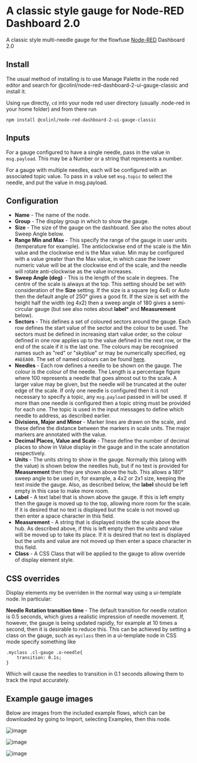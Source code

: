 # A classic style gauge for Node-RED Dashboard 2.0

A classic style multi-needle gauge for the flowfuse [Node-RED](https://nodered.org) Dashboard 2.0

## Install

The usual method of installing is to use Manage Palette in the node red editor and search for @colinl/node-red-dashboard-2-ui-gauge-classic and install it.

Using `npm` directly, `cd` into your node red user directory (usually .node-red in your home folder) and from there run
```
npm install @colinl/node-red-dashboard-2-ui-gauge-classic
```

## Inputs

For a gauge configured to have a single needle, pass in the value in `msg.payload`.  This may be a Number or a string that represents a number.

For a gauge with multiple needles, each will be configured with an associated topic value.  To pass in a value set `msg.topic` to select the needle, and put the value in msg.payload.

## Configuration

* **Name** - The name of the node.
* **Group** - The display group in which to show the gauge.
* **Size** - The size of the gauge on the dashboard.  See also the notes about Sweep Angle below.
* **Range Min and Max** - This specify the range of the gauge in user units (temperature for example).  The anticlockwise end of the scale is the Min value and the clockwise end is the Max value.  Min may be configured with a value greater than the Max value, in which case the lower numeric value will be at the clockwise end of the scale, and the needle will rotate anti-clockwise as the value increases.
* **Sweep Angle (deg)** - This is the length of the scale in degrees.  The centre of the scale is always at the top.  This setting should be set with consideration of the **Size** setting.  If the size is a square (eg 4x4) or Auto then the default angle of 250° gives a good fit.  If the size is set with the height half the width (eg 4x2) then a sweep angle of 180 gives a semi-circular gauge (but see also notes about **label*** and **Measurement** below).
* **Sectors** - This defines a set of coloured sectors around the gauge.  Each row defines the start value of the sector and the colour to be used.  The sectors must be defined in increasing start value order, so the colour defined in one row applies up to the value defined in the next row, or the end of the scale if it is the last one.  The colours may be recognised names such as "red" or "skyblue" or may be numerically specified, eg `#AEEA00`.  The set of named colours can be found [here](https://vuetifyjs.com/en/styles/colors/#material-colors).
* **Needles** - Each row defines a needle to be shown on the gauge.  The colour is the colour of the needle.  The Length is a percentage figure where 100 represents a needle that goes almost out to the scale.  A larger value may be given, but the needle will be truncated at the outer edge of the scale.  If only one needle is configured then it is not necessary to specify a topic, any `msg.payload` passed in will be used.  If more than one needle is configured then a topic string must be provided for each one.  The topic is used in the input messages to define which needle to address, as described earlier.
* **Divisions, Major and Minor** - Marker lines are drawn on the scale, and these define the distance between the markers in scale units.  The major markers are annotated with the value.
* **Decimal Places, Value and Scale** - These define the number of decimal places to show in Value display in the gauge and in the scale annotation respectively.
* **Units** - The units string to show in the gauge.  Normally this (along with the value) is shown below the needles hub, but if no text is provided for **Measurement** then they are shown above the hub.  This allows a 180° sweep angle to be used in, for example, a 4x2 or 2x1 size, keeping the text inside the gauge.  Also, as described below, the **label** should be left empty in this case to make more room.
* **Label** - A text label that is shown above the gauge.  If this is left empty then the gauge is moved up to the top, allowing more room for the scale.  If it is desired that no text is displayed but the scale is not moved up then enter a space character in this field.
* **Measurement** - A string that is displayed inside the scale above the hub.  As described above, if this is left empty then the units and value will be moved up to take its place.  If it is desired that no text is displayed but the units and value are not moved up then enter a space character in this field.
* **Class** - A CSS Class that will be applied to the gauge to allow override of display element style.

## CSS overrides

Display elements my be overriden in the normal way using a ui-template node.  In particular:

**Needle Rotation transition time** - The default transition for needle rotation is 0.5 seconds, which gives a realistic impression of needle movement.  If, however, the gauge is being updated rapidly, for example at 10 times a second, then it is desirable to reduce this.  This can be achieved by setting a class on the gauge, such as `myclass` then in a ui-template node in CSS mode specify something like
```
.myclass .cl-gauge .o-needle{
    transition: 0.1s;
}
```
Which will cause the needles to transition in 0.1 seconds allowing them to track the input accurately.

## Example gauge images

Below are images from the included example flows, which can be downloaded by going to Import, selecting Examples, then this node.

![image](https://github.com/colinl/node-red-dashboard-2-ui-gauge-classic/assets/38307/a057f573-1a58-4892-b54c-fad35c7747ef)

![image](https://github.com/colinl/node-red-dashboard-2-ui-gauge-classic/assets/38307/1793553c-0e1e-46fd-a847-06c955243be9)

![image](https://github.com/colinl/node-red-dashboard-2-ui-gauge-classic/assets/38307/cd0bfeb9-dc2e-4e22-9279-7c5d0dac1c8c)


